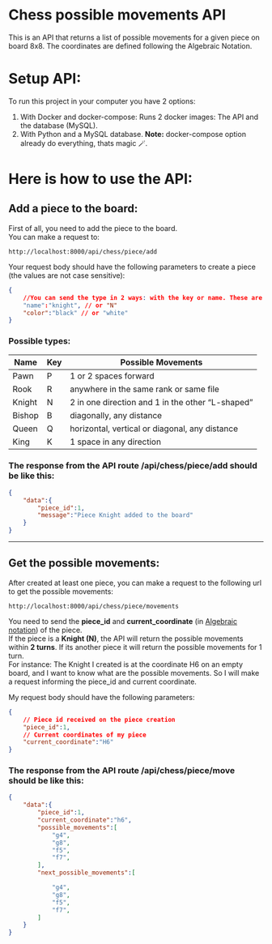# Chess possible movements API
This is an API that returns a list of possible movements for a given piece on board 8x8. The coordinates are defined following the Algebraic Notation.  

# Setup API:
To run this project in your computer you have 2 options:  
1. With Docker and docker-compose: Runs 2 docker images: The API and the database (MySQL).  
2. With Python and a MySQL database. **Note:** docker-compose option already do everything, thats magic 🪄.  

## 

# Here is how to use the API:

## Add a piece to the board:
First of all, you need to add the piece to the board.  
You can make a request to:  
```
http://localhost:8000/api/chess/piece/add
```

Your request body should have the following parameters to create a piece (the values are not case sensitive):  
```json
{
    //You can send the type in 2 ways: with the key or name. These are described below.
    "name":"knight", // or "N"
    "color":"black" // or "white"
}
```

### Possible types:  

| Name | Key | Possible Movements |
|---|---|---|
| Pawn  | P  |  1 or 2 spaces forward |
| Rook  | R  | anywhere in the same rank or same file  |
| Knight  | N  |  2 in one direction and 1 in the other “L-shaped” |
| Bishop  |  B | diagonally, any distance  |
| Queen  | Q  |  horizontal, vertical or diagonal, any distance |
| King  |  K | 1 space in any direction  |


### The response from the API route **/api/chess/piece/add** should be like this:

```json
{
    "data":{
        "piece_id":1,
        "message":"Piece Knight added to the board"
    }
}
```

---

## Get the possible movements:
After created at least one piece, you can make a request to the following url to get the possible movements:  

```
http://localhost:8000/api/chess/piece/movements
```
You need to send the **piece_id** and **current_coordinate** (in [Algebraic notation](https://en.wikipedia.org/wiki/Algebraic_notation_(chess))) of the piece.  
If the piece is a **Knight (N)**, the API will return the possible movements within **2 turns**. If its another piece it will return the possible movements for 1 turn.  
For instance: The Knight I created is at the coordinate H6 on an empty board, and I want to know what are the possible movements. So I will make a request informing the piece_id and current coordinate.  

My request body should have the following parameters:  
```json
{
    // Piece id received on the piece creation
    "piece_id":1,
    // Current coordinates of my piece
    "current_coordinate":"H6"
}
```

### The response from the API route **/api/chess/piece/move** should be like this:
```json
{
    "data":{
        "piece_id":1,
        "current_coordinate":"h6",
        "possible_movements":[
            "g4",
            "g8",
            "f5",
            "f7",
        ],
        "next_possible_movements":[

            "g4",
            "g8",
            "f5",
            "f7",
        ]
    }
}
```



